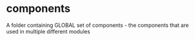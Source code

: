 # components

A folder containing GLOBAL set of components - the components that are used in multiple different modules
